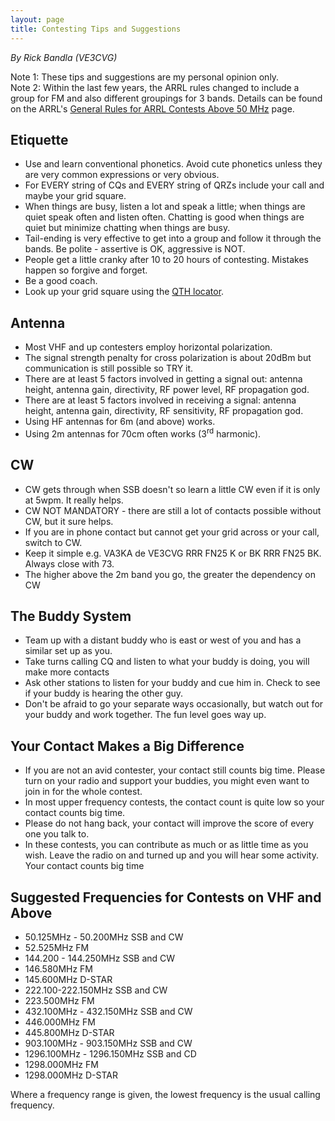 ```yaml
---
layout: page
title: Contesting Tips and Suggestions
---
```


*By Rick Bandla (VE3CVG)*

Note 1: These tips and suggestions are my personal opinion only.  
Note 2: Within the last few years, the ARRL rules changed to include a group for
FM and also different groupings for 3 bands. Details can be found on the ARRL's
[General Rules for ARRL Contests Above 50 MHz](https://www.arrl.org/general-rules-for-arrl-contests-above-50-mhz)
page.

## Etiquette

* Use and learn conventional phonetics. Avoid cute phonetics unless they are very common expressions or very obvious.
* For EVERY string of CQs and EVERY string of QRZs include your call and maybe your grid square.
* When things are busy, listen a lot and speak a little; when things are quiet speak often and listen often. Chatting is good when things are quiet but minimize chatting when things are busy.
* Tail-ending is very effective to get into a group and follow it through the bands. Be polite - assertive is OK, aggressive is NOT.
* People get a little cranky after 10 to 20 hours of contesting. Mistakes happen so forgive and forget.
* Be a good coach.
* Look up your grid square using the [QTH locator](http://qthlocator.free.fr/index.php).

## Antenna

* Most VHF and up contesters employ horizontal polarization.
* The signal strength penalty for cross polarization is about 20dBm but communication is still possible so TRY it.
* There are at least 5 factors involved in getting a signal out: antenna height, antenna gain, directivity, RF power level, RF propagation god.
* There are at least 5 factors involved in receiving a signal: antenna height, antenna gain, directivity, RF sensitivity, RF propagation god.
* Using HF antennas for 6m (and above) works.
* Using 2m antennas for 70cm often works (3<sup>rd</sup> harmonic).

## CW

* CW gets through when SSB doesn't so learn a little CW even if it is only at 5wpm. It really helps.
* CW NOT MANDATORY - there are still a lot of contacts possible without CW, but it sure helps.
* If you are in phone contact but cannot get your grid across or your call, switch to CW.
* Keep it simple e.g. VA3KA de VE3CVG RRR FN25 K or BK RRR FN25 BK. Always close with 73.
* The higher above the 2m band you go, the greater the dependency on CW

## The Buddy System

* Team up with a distant buddy who is east or west of you and has a similar set up as you.
* Take turns calling CQ and listen to what your buddy is doing, you will make more contacts
* Ask other stations to listen for your buddy and cue him in. Check to see if your buddy is hearing the other guy.
* Don't be afraid to go your separate ways occasionally, but watch out for your buddy and work together. The fun level goes way up.

## Your Contact Makes a Big Difference

* If you are not an avid contester, your contact still counts big time. Please turn on your radio and support your buddies, you might even want to join in for the whole contest.
* In most upper frequency contests, the contact count is quite low so your contact counts big time.
* Please do not hang back, your contact will improve the score of every one you talk to.
* In these contests, you can contribute as much or as little time as you wish. Leave the radio on and turned up and you will hear some activity. Your contact counts big time

## Suggested Frequencies for Contests on VHF and Above

* 50.125MHz - 50.200MHz SSB and CW
* 52.525MHz FM
* 144.200 - 144.250MHz SSB and CW
* 146.580MHz FM
* 145.600MHz D-STAR
* 222.100-222.150MHz SSB and CW
* 223.500MHz FM
* 432.100MHz - 432.150MHz SSB and CW
* 446.000MHz FM
* 445.800MHz D-STAR
* 903.100MHz - 903.150MHz SSB and CW
* 1296.100MHz - 1296.150MHz SSB and CD
* 1298.000MHz FM
* 1298.000MHz D-STAR

Where a frequency range is given, the lowest frequency is the usual calling
frequency.
